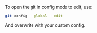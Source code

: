 To open the git in config mode to edit, use:

```bash
git config --global --edit
```

And overwrite with your custom config.
